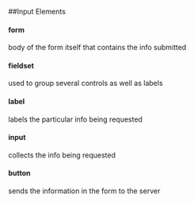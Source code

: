##Input Elements

#### form

body of the form itself that contains the info submitted

#### fieldset

used to group several controls as well as labels

#### label

labels the particular info being requested

#### input

collects the info being requested

#### button

sends the information in the form to the server